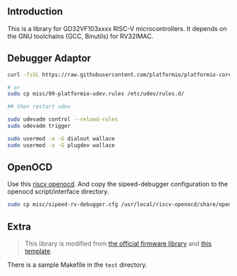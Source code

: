 ## Introduction

This is a library for GD32VF103xxxx RISC-V microcontrollers. It depends on the GNU toolchains (GCC, Binutils) for RV32IMAC.


## Debugger Adaptor

```sh
curl -fsSL https://raw.githubusercontent.com/platformio/platformio-core/master/scripts/99-platformio-udev.rules | sudo tee /etc/udev/rules.d/99-platformio-udev.rules

# or
sudo cp misc/99-platformio-udev.rules /etc/udev/rules.d/

## then restart udev

sudo udevadm control --reload-rules
sudo udevadm trigger
```

```sh
sudo usermod -a -G dialout wallace
sudo usermod -a -G plugdev wallace
```


## OpenOCD

Use this [riscv openocd](https://github.com/riscv/riscv-openocd). And copy the sipeed-debugger configuration to the openocd script/interface directory.

```sh
sudo cp misc/sipeed-rv-debugger.cfg /usr/local/riscv-openocd/share/openocd/scripts/interface/ftdi/
```


## Extra

> This library is modified from [the official firmware library](https://www.gigadevice.com/products/microcontrollers/gd32/risc-v/) and [this template](https://github.com/WRansohoff/GD32VF103_templates).

There is a sample Makefile in the `test` directory.

